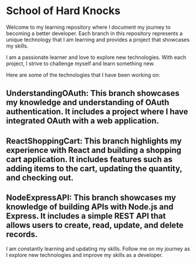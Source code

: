# School of Hard Knocks
Welcome to my learning repository where I document my journey to becoming a better developer. Each branch in this repository represents a unique technology that I am learning and provides a project that showcases my skills.

I am a passionate learner and love to explore new technologies. With each project, I strive to challenge myself and learn something new.

Here are some of the technologies that I have been working on:

## UnderstandingOAuth: This branch showcases my knowledge and understanding of OAuth authentication. It includes a project where I have integrated OAuth with a web application.

## ReactShoppingCart: This branch highlights my experience with React and building a shopping cart application. It includes features such as adding items to the cart, updating the quantity, and checking out.

## NodeExpressAPI: This branch showcases my knowledge of building APIs with Node.js and Express. It includes a simple REST API that allows users to create, read, update, and delete records.

I am constantly learning and updating my skills. Follow me on my journey as I explore new technologies and improve my skills as a developer.
